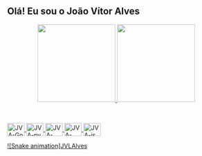 ## Olá! Eu sou o João Vítor Alves

<div align="center">
  <a href="https://github.com/JVLAlves">
  <img height="180em" src="https://github-readme-stats.vercel.app/api?username=JVLAlves&show_icons=true&theme=calm&include_all_commits=true&count_private=true"/>
  <img height="180em" src="https://github-readme-stats.vercel.app/api/top-langs/?username=JVLAlves&layout=compact&langs_count=7&theme=calm"/>
</div>
  
##
  
<div style="display: inline_block"><br>
  <img align="center" alt="JVA-Go" height="30" width="40" src="https://cdn.jsdelivr.net/gh/devicons/devicon/icons/go/go-original-wordmark.svg" />
  <img align="center" alt="JVA-py" height="30" width="40" src="https://cdn.jsdelivr.net/gh/devicons/devicon/icons/python/python-original.svg" />
  <img align="center" alt="JVA-html" height="30" width="40" src="https://cdn.jsdelivr.net/gh/devicons/devicon/icons/html5/html5-plain.svg" />
  <img align="center" alt="JVA-css" height="30" width="40" src="https://cdn.jsdelivr.net/gh/devicons/devicon/icons/css3/css3-plain.svg" />
  <img align="center" alt="JVA-js" height="30" width="40" src="https://cdn.jsdelivr.net/gh/devicons/devicon/icons/javascript/javascript-plain.svg" />
</div>
  
  ![Snake animation]JVLAlves
